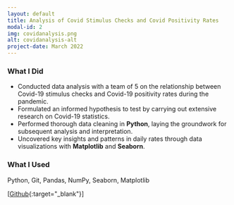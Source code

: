 ```yaml
---
layout: default
title: Analysis of Covid Stimulus Checks and Covid Positivity Rates
modal-id: 2
img: covidanalysis.png
alt: covidanalysis-alt
project-date: March 2022
---
```


### What I Did
- Conducted data analysis with a team of 5 on the relationship between Covid-19 stimulus checks and Covid-19 positivity rates during the pandemic.
- Formulated an informed hypothesis to test by carrying out extensive research on Covid-19 statistics.
- Performed thorough data cleaning in **Python**, laying the groundwork for subsequent analysis and interpretation.
- Uncovered key insights and patterns in daily rates through data visualizations with **Matplotlib** and **Seaborn**.

### What I Used
Python, Git, Pandas, NumPy, Seaborn, Matplotlib


[[Github](https://github.com/j3li/Analysis-of-Covid-Stimulus-Checks-and-Covid-Positivity-Rates){:target="_blank"}]
